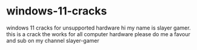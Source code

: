 # windows-11-cracks
windows 11 cracks for unsupported hardware
  hi my name is slayer gamer.
  this is a crack the works for all computer hardware
  please do me a favour and sub on my channel slayer-gamer
